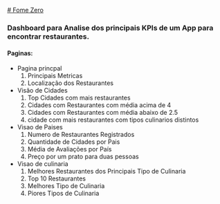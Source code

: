 [# Fome Zero](https://fome-zero.streamlit.app/)

### Dashboard para Analise dos principais KPIs de um App para encontrar restaurantes.

#### Paginas:

* Pagina princpal
    1. Principais Metricas
    2. Localização dos Restaurantes
* Visão de Cidades
    1. Top Cidades com mais restaurantes
    2. Cidades com Restaurantes com média acima de 4
    3. Cidades com Restaurantes com média abaixo de 2.5
    4. cidade com mais restaurantes com tipos culinarios distintos
* Visao de Paises
    1. Numero de Restaurantes Registrados
    2. Quantidade de Cidades por Pais
    3. Média de Avaliações por País
    4. Preço por um prato para duas pessoas
* Visao de culinaria
    1. Melhores Restaurantes dos Principais Tipo de Culinaria
    2. Top 10 Restaurantes
    3. Melhores Tipo de Culinaria
    4. Piores Tipos de Culinaria